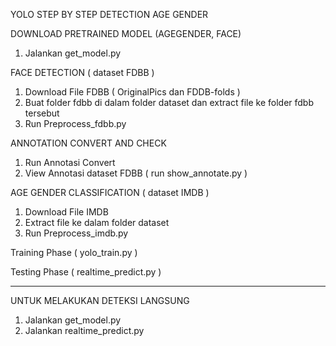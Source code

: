 YOLO STEP BY STEP DETECTION AGE GENDER

DOWNLOAD PRETRAINED MODEL (AGEGENDER, FACE)

1. Jalankan get_model.py

FACE DETECTION ( dataset FDBB )

1. Download File FDBB ( OriginalPics dan FDDB-folds )
2. Buat folder fdbb di dalam folder dataset dan extract file ke folder fdbb tersebut
3. Run Preprocess_fdbb.py

ANNOTATION CONVERT AND CHECK

1. Run Annotasi Convert
2. View Annotasi dataset FDBB ( run show_annotate.py )

AGE GENDER CLASSIFICATION ( dataset IMDB )

1. Download File IMDB
2. Extract file ke dalam folder dataset
3. Run Preprocess_imdb.py

Training Phase ( yolo_train.py )

Testing Phase ( realtime_predict.py )

-----------------------------------------------------------------------------------------------

UNTUK MELAKUKAN DETEKSI LANGSUNG

1. Jalankan get_model.py
2. Jalankan realtime_predict.py